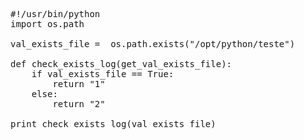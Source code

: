 

<pre>
#!/usr/bin/python
import os.path

val_exists_file =  os.path.exists("/opt/python/teste")

def check_exists_log(get_val_exists_file):
	if val_exists_file == True:
		return "1"
	else:
		return "2"

print check_exists_log(val_exists_file)
</pre>

